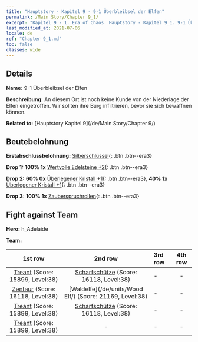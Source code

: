 ```yaml
---
title: "Hauptstory - Kapitel 9 - 9-1 Überbleibsel der Elfen"
permalink: /Main Story/Chapter 9_1/
excerpt: "Kapitel 9 - 1. Era of Chaos  Hauptstory - Kapitel 9_1. 9-1 Überbleibsel der Elfen"
last_modified_at: 2021-07-06
locale: de
ref: "Chapter 9_1.md"
toc: false
classes: wide
---
```


## Details

 **Name:** 9-1 Überbleibsel der Elfen

 **Beschreibung:** An diesem Ort ist noch keine Kunde von der Niederlage der Elfen eingetroffen. Wir sollten ihre Burg infiltrieren, bevor sie sich bewaffnen können.

 **Related to:** [Hauptstory Kapitel 9](/de/Main Story/Chapter 9/)

## Beutebelohnung

 **Erstabschlussbelohnung:** [Silberschlüssel](/ItemsDE/con_693/){: .btn .btn--era3}

 **Drop 1:** **100% 1x** [Wertvolle Edelsteine +2](/ItemsDE/mat_30/){: .btn .btn--era3}

 **Drop 2:** **60% 0x** [Überlegener Kristall +1](/ItemsDE/mat_24/){: .btn .btn--era3}, **40% 1x** [Überlegener Kristall +1](/ItemsDE/mat_24/){: .btn .btn--era3}

 **Drop 3:** **100% 1x** [Zauberspruchrollen](/ItemsDE/con_694/){: .btn .btn--era3}


## Fight against Team
 **Hero:** h_Adelaide

 **Team:**


  | 1st row | 2nd row | 3rd row | 4th row |
  |:----:|:----:|:----|:----:|
  | [Treant](/de/units/Treant/) (Score: 15899, Level:38)  | [Scharfschütze](/de/units/Marksman/) (Score: 16118, Level:38)  | - | - |
  | [Zentaur](/de/units/Centaur/) (Score: 16118, Level:38)  | [Waldelfe](/de/units/Wood Elf/) (Score: 21169, Level:38)  | - | - |
  | [Treant](/de/units/Treant/) (Score: 15899, Level:38)  | [Scharfschütze](/de/units/Marksman/) (Score: 16118, Level:38)  | - | - |
  | [Treant](/de/units/Treant/) (Score: 15899, Level:38)  | - | - | - |


